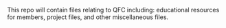 This repo will contain files relating to QFC including: educational resources for members, project files, and other miscellaneous files.
